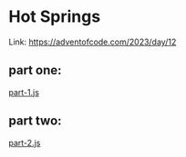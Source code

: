 # Hot Springs

Link: https://adventofcode.com/2023/day/12

## part one:
[part-1.js](part-1.js)

## part two:
[part-2.js](part-2.js)
